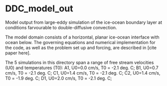 # DDC_model_out
Model output from large-eddy simulation of the ice-ocean boundary layer at conditions farvourable to double-diffusive convection.

The model domain consists of a horizontal, planar ice-ocean interface with ocean below. The governing equations and numerical implementation for the code,
as well as the problem set up and forcing, are described in [cite paper here].

The 5 simulations in this directory span a range of free stream velocities (U0) and temperatures (T0):
 A1, U0=0.0 cm/s, T0 = -2.1 deg. C;
 B1, U0=0.7 cm/s, T0 = -2.1 deg. C;
 C1, U0=1.4 cm/s, T0 = -2.1 deg. C;
 C2, U0=1.4 cm/s, T0 = -1.9 deg. C;
 D1, U0=2.0 cm/s, T0 = -2.1 deg. C;

 
